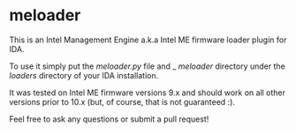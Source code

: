 # meloader
This is an Intel Management Engine a.k.a Intel ME firmware loader plugin for IDA.

To use it simply put the _meloader.py_ file and _ _meloader_ directory under the _loaders_ directory of your IDA installation.

It was tested on Intel ME firmware versions 9.x and should work on all other versions prior to 10.x (but, of course, that is not guaranteed :).

Feel free to ask any questions or submit a pull request!

